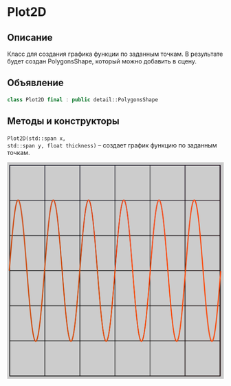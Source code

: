 # Plot2D

## Описание

Класс для создания графика функции по заданным точкам. В результате будет создан PolygonsShape, который можно добавить в
сцену.

## Объявление

```C++
class Plot2D final : public detail::PolygonsShape
```

## Методы и конструкторы

<code class="language-C++">Plot2D(std::span<const float> x, std::span<const float> y, float thickness)</code> –
создает график функцию по заданным точкам.

![Пример графика](../../../images/plot2d.png)

